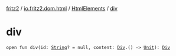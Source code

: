 [fritz2](../../index.md) / [io.fritz2.dom.html](../index.md) / [HtmlElements](index.md) / [div](./div.md)

# div

`open fun div(id: `[`String`](https://kotlinlang.org/api/latest/jvm/stdlib/kotlin/-string/index.html)`? = null, content: `[`Div`](../-div/index.md)`.() -> `[`Unit`](https://kotlinlang.org/api/latest/jvm/stdlib/kotlin/-unit/index.html)`): `[`Div`](../-div/index.md)